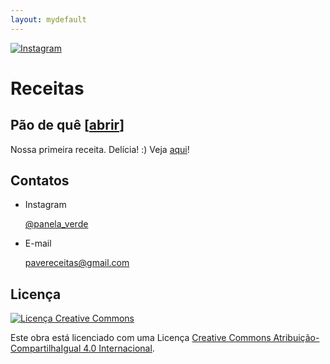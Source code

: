 ```yaml
---
layout: mydefault
---
```

[![Instagram](https://img.shields.io/badge/Instagram-E4405F?style=for-the-badge&logo=instagram&logoColor=white)](https://www.instagram.com/panela_verde/)

# Receitas

## Pão de quê [[abrir](/receitas/pao_de_que.md)]

Nossa primeira receita. Delícia! :)
Veja [aqui](/receitas/pao_de_que.md)!

## Contatos

* Instagram

  [@panela_verde](https://www.instagram.com/panela_verde/)

* E-mail

  [pavereceitas@gmail.com](mailto:pavereceitas@gmail.com)

## Licença

[![Licença Creative Commons](https://i.creativecommons.org/l/by-sa/4.0/88x31.png)](http://creativecommons.org/licenses/by-sa/4.0/)

Este obra está licenciado com uma Licença [Creative Commons Atribuição-CompartilhaIgual 4.0 Internacional](http://creativecommons.org/licenses/by-sa/4.0/).
